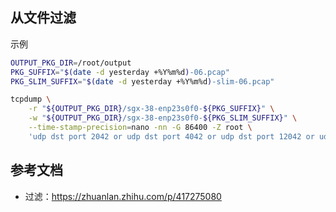 ## 从文件过滤

示例

```bash
OUTPUT_PKG_DIR=/root/output
PKG_SUFFIX="$(date -d yesterday +%Y%m%d)-06.pcap"
PKG_SLIM_SUFFIX="$(date -d yesterday +%Y%m%d)-slim-06.pcap"

tcpdump \
    -r "${OUTPUT_PKG_DIR}/sgx-38-enp23s0f0-${PKG_SUFFIX}" \
    -w "${OUTPUT_PKG_DIR}/sgx-38-enp23s0f0-${PKG_SLIM_SUFFIX}" \
    --time-stamp-precision=nano -nn -G 86400 -Z root \
    'udp dst port 2042 or udp dst port 4042 or udp dst port 12042 or udp dst port 14042'

```



## 参考文档

- 过滤：<https://zhuanlan.zhihu.com/p/417275080>